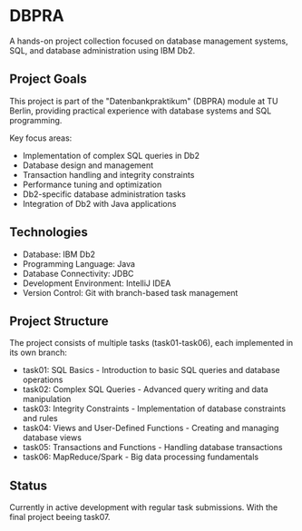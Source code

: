 # DBPRA 
A hands-on project collection focused on database management systems, SQL, and database administration using IBM Db2.

## Project Goals 
This project is part of the "Datenbankpraktikum" (DBPRA) module at TU Berlin, providing practical experience with database systems and SQL programming.

Key focus areas:
- Implementation of complex SQL queries in Db2
- Database design and management
- Transaction handling and integrity constraints
- Performance tuning and optimization
- Db2-specific database administration tasks
- Integration of Db2 with Java applications

## Technologies
- Database: IBM Db2
- Programming Language: Java
- Database Connectivity: JDBC
- Development Environment: IntelliJ IDEA
- Version Control: Git with branch-based task management

## Project Structure
The project consists of multiple tasks (task01-task06), each implemented in its own branch:

* task01: SQL Basics - Introduction to basic SQL queries and database operations
* task02: Complex SQL Queries - Advanced query writing and data manipulation
* task03: Integrity Constraints - Implementation of database constraints and rules
* task04: Views and User-Defined Functions - Creating and managing database views
* task05: Transactions and Functions - Handling database transactions
* task06: MapReduce/Spark - Big data processing fundamentals

## Status 
Currently in active development with regular task submissions. 
With the final project beeing task07. 
